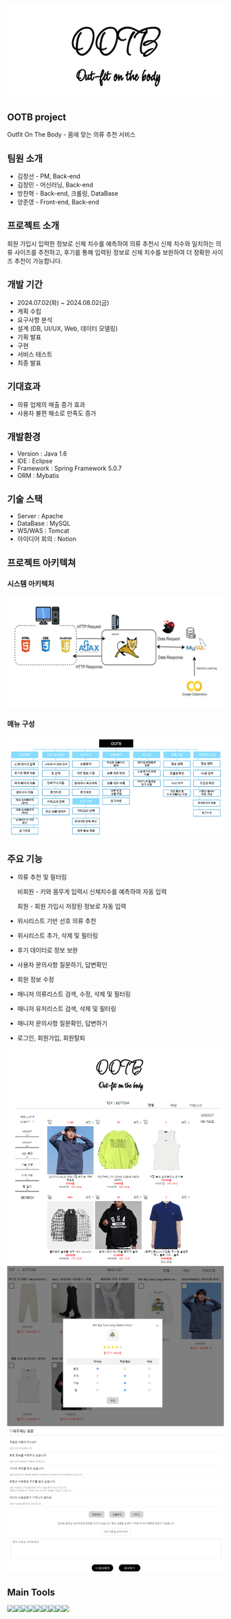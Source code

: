 ![OOTB_Logo](/src/main/webapp/resources/assets/images/browser/LOGO.png)
## OOTB project
Outfit On The Body - 몸에 맞는 의류 추천 서비스

## 팀원 소개
- 김창선 - PM, Back-end
- 김창민 - 머신러닝, Back-end
- 방찬혁 - Back-end, 크롤링, DataBase
- 양준영 - Front-end, Back-end


## 프로젝트 소개
회원 가입시 입력한 정보로 신체 치수를 예측하여 의류 추천시 신체 치수와 일치하는 의류 사이즈를 추천하고, 후기를 통해 입력된 정보로 신체 치수를 보완하여 더 정확한 사이즈 추천이 가능합니다.

## 개발 기간
- 2024.07.02(화) ~ 2024.08.02(금)
- 계획 수립
- 요구사항 분석
- 설계 (DB, UI/UX, Web, 데이터 모델링)
- 기획 발표
- 구현
- 서비스 테스트
- 최종 발표

## 기대효과
- 의류 업체의 매출 증가 효과
- 사용자 불편 해소로 만족도 증가

## 개발환경
- Version : Java 1.6
- IDE : Eclipse
- Framework : Spring Framework 5.0.7
- ORM : Mybatis

## 기술 스택
- Server : Apache
- DataBase : MySQL
- WS/WAS : Tomcat
- 아이디어 회의 : Notion


## 프로젝트 아키텍쳐
### 시스템 아키텍처
![Arch](/src/main/webapp/resources/assets/images/browser/Arch.png)

### 메뉴 구성
![구성도](/src/main/webapp/resources/assets/images/browser/구성도.png)

## 주요 기능
- 의류 추천 및 필터링
  
   비회원 - 키와 몸무게 입력시 신체치수를 예측하여 자동 입력

   회원 - 회원 가입시 저장된 정보로 자동 입력

- 위시리스트 기반 선호 의류 추천
- 위시리스트 추가, 삭제 및 필터링
- 후기 데이터로 정보 보완
- 사용자 문의사항 질문하기, 답변확인
- 회원 정보 수정
- 매니저 의류리스트 검색, 수정, 삭제 및 필터링
- 매니저 유저리스트 검색, 삭제 및 필터링
- 매니저 문의사항 질문확인, 답변하기
- 로그인, 회원가입, 회원탈퇴

![mainpage](/src/main/webapp/resources/assets/images/browser/mainpage.png)
![mypage](/src/main/webapp/resources/assets/images/browser/mypage.png)
![faqpage](/src/main/webapp/resources/assets/images/browser/faqpage.png)

## Main Tools
<img src="https://img.shields.io/badge/Python-3776AB?style=for-the-badge&logo=Python&logoColor=white"><img src="https://img.shields.io/badge/java-007396?style=for-the-badge&logo=OpenJDK&logoColor=white"><img src="https://img.shields.io/badge/Spring-6DB33F?style=for-the-badge&logo=Spring&logoColor=white"><img src="https://img.shields.io/badge/Spring Security-6DB33F?style=for-the-badge&logo=Spring Security&logoColor=white"><img src="https://img.shields.io/badge/MySQL-4479A1?style=for-the-badge&logo=MySQL&logoColor=white"><img src="https://img.shields.io/badge/Flask-000000?style=for-the-badge&logo=Flask&logoColor=white"><img src="https://img.shields.io/badge/HTML5-E34F26?style=for-the-badge&logo=HTML5&logoColor=white"><img src="https://img.shields.io/badge/CSS3-1572B6?style=for-the-badge&logo=CSS3&logoColor=white"><img src="https://img.shields.io/badge/JavaScript-F7DF1E?style=for-the-badge&logo=JavaScript&logoColor=white">




